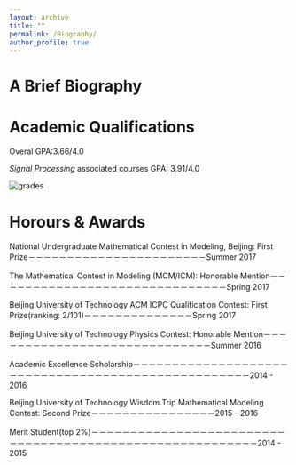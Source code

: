 ```yaml
---
layout: archive
title: ""
permalink: /Biography/
author_profile: true
---
```

A Brief Biography
======








Academic Qualifications
======
Overal GPA:3.66/4.0

*Signal Processing* associated courses GPA: 3.91/4.0

![grades](https://dukang4655.github.io/images/grade4.png)


Horours & Awards
======
National Undergraduate Mathematical Contest in Modeling, Beijing: First Prize－－－－－－－－－－－－－－－－－－－－－－－Summer 2017

The Mathematical Contest in Modeling (MCM/ICM): Honorable Mention－－－－－－－－－－－－－－－－－－－－－－－－－－－－－－Spring 2017

Beijing University of Technology ACM ICPC Qualification Contest: First Prize(ranking: 2/101)－－－－－－－－－－－－－－Spring 2017

Beijing University of Technology Physics Contest: Honorable Mention－－－－－－－－－－－－－－－－－－－－－－－－－－－－－Summer 2016

Academic Excellence Scholarship－－－－－－－－－－－－－－－－－－－－－－－－－－－－－－－－－－－－－－－－－－－－－－－－－－－2014 - 2016

Beijing University of Technology Wisdom Trip Mathematical Modeling Contest: Second Prize－－－－－－－－－－－－－－－－2015 - 2016

Merit Student(top 2%)－－－－－－－－－－－－－－－－－－－－－－－－－－－－－－－－－－－－－－－－－－－－－－－－－－－－－－－－－2014 - 2015
